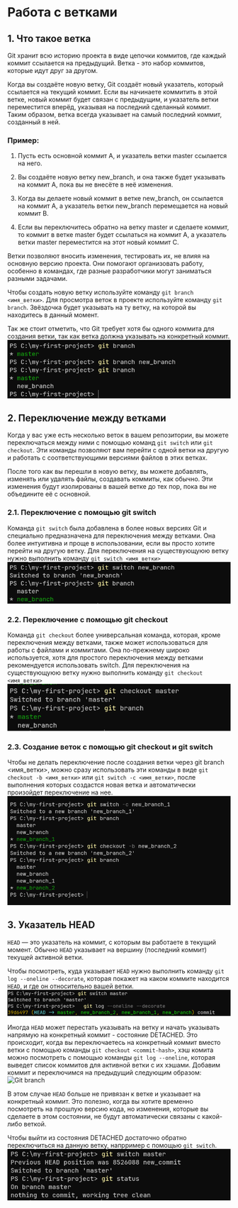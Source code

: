 # Работа с ветками

## 1. Что такое ветка
Git хранит всю историю проекта в виде цепочки коммитов, где каждый коммит ссылается на предыдущий.
Ветка - это набор коммитов, которые идут друг за другом. 

Когда вы создаёте новую ветку, Git создаёт новый указатель, который ссылается на текущий коммит. 
Если вы начинаете коммитить в этой ветке, новый коммит будет связан с предыдущим, 
и указатель ветки переместится вперёд, указывая на последний сделанный коммит. 
Таким образом, ветка всегда указывает на самый последний коммит, созданный в ней.

### Пример:

1. Пусть есть основной коммит A, и указатель ветки master ссылается на него.

2. Вы создаёте новую ветку new_branch, и она также будет указывать на коммит A, пока вы не внесёте в неё изменения.

3. Когда вы делаете новый коммит в ветке new_branch, он ссылается на коммит A, 
а указатель ветки new_branch перемещается на новый коммит B.

4. Если вы переключитесь обратно на ветку master и сделаете коммит, то коммит в ветке master будет ссылаться на коммит A, 
а указатель ветки master переместится на этот новый коммит C.

Ветки позволяют вносить изменения, тестировать их, не влияя на основную версию проекта. 
Они помогают организовать работу, особенно в командах, где разные разработчики могут заниматься разными задачами.

Чтобы создать новую ветку используйте команду `git branch <имя_ветки>`.
Для просмотра веток в проекте используйте команду `git branch`. 
Звёздочка будет указывать на ту ветку, на которой вы находитесь в данный момент.

Так же стоит отметить, что Git требует хотя бы одного коммита для создания ветки, 
так как ветка должна указывать на конкретный коммит.
![Git branch](../img/git-branch-new.png)

## 2. Переключение между ветками
Когда у вас уже есть несколько веток в вашем репозитории, вы можете переключаться между ними с помощью команд 
`git switch` или `git checkout`. 
Эти команды позволяют вам перейти с одной ветки на другую и работать с соответствующими версиями файлов в этих ветках.

После того как вы перешли в новую ветку, вы можете добавлять, изменять или удалять файлы, создавать коммиты, как обычно. 
Эти изменения будут изолированы в вашей ветке до тех пор, пока вы не объедините её с основной.

### 2.1. Переключение с помощью git switch
Команда `git switch` была добавлена в более новых версиях Git и специально предназначена для переключения между ветками. 
Она более интуитивна и проще в использовании, если вы просто хотите перейти на другую ветку.
Для переключения на существующуюю ветку нужно выполнить команду `git switch <имя_ветки>`
![Git branch](../img/git-switch.png)

### 2.2. Переключение с помощью git checkout
Команда `git checkout` более универсальная команда, которая, кроме переключения между ветками, 
также может использоваться для работы с файлами и коммитами. 
Она по-прежнему широко используется, хотя для простого переключения между ветками рекомендуется использовать switch.
Для переключения на существующуюю ветку нужно выполнить команду `git checkout <имя_ветки>`
![Git branch](../img/git-checkout.png)

### 2.3. Создание веток с помощью git checkout и git switch
Чтобы не делать переключение после создания ветки через git branch <имя_ветки>, 
можно сразу использовать эти команды в виде `git checkout -b <имя_ветки>`
или `git switch -c <имя_ветки>`, после выполнения которых создастся новая ветка и автоматически произойдет переключение на нее.
![Git branch](../img/git-branch-create.png)

## 3. Указатель HEAD
`HEAD` — это указатель на коммит, с которым вы работаете в текущий момент.
Обычно `HEAD` указывает на вершину (последний коммит) текущей активной ветки. 

Чтобы посмотреть, куда указывает `HEAD` нужно выполнить команду `git log --oneline --decorate`, 
которая покажет на каком коммите находится `HEAD`, и где он относительно вашей ветки.
![Git branch](../img/git-head-show.png)

Иногда `HEAD` может перестать указывать на ветку и начать указывать напрямую на конкретный коммит - состояние DETACHED. 
Это происходит, когда вы переключаетесь на конкретный коммит вместо ветки с помощью команды `git checkout <commit-hash>`, 
хэш комита можно посмотреть с помощью команды `git log --oneline`, которая выведет список коммитов для активной ветки с их хэшами.
Добавим коммит и переключимся на предыдущий следующим образом:
![Git branch](../img/git-detached-head.png)

В этом случае `HEAD` больше не привязан к ветке и указывает на конкретный коммит. 
Это полезно, когда вы хотите временно посмотреть на прошлую версию кода, но изменения, 
которые вы сделаете в этом состоянии, не будут автоматически связаны с какой-либо веткой.

Чтобы выйти из состояния DETACHED достаточно обратно переключиться на данную ветку, напрример с помощью `git switch`.
![Git branch](../img/git-restore-head.png)
